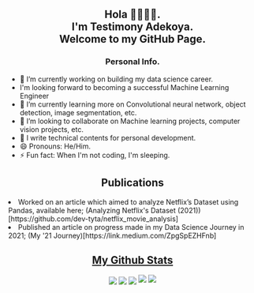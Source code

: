 <h2 align="center">
    Hola 👋🏿👋🏿. 
    <br>
    I'm Testimony Adekoya. 
    <br>
    Welcome to my GitHub Page.
</h2>

<h3 align="center">Personal Info.</h3>

<p>
    <ul>
        <li>🔭 I’m currently working on building my data science career. </li>
        <li>I'm looking forward to becoming a successful Machine Learning Engineer</li>
        <li>🌱 I’m currently learning more on Convolutional neural network, object detection, image segmentation, etc.</li>
        <li>👯 I’m looking to collaborate on Machine learning projects, computer vision projects, etc.</li>
        <li>📝 I write technical contents for personal development.</li>
        <li>😄 Pronouns: He/Him.</li>
        <li>⚡ Fun fact: When I'm not coding, I'm sleeping.</li> 
    </ul>

<h2 align= "center">Publications</h2>
<p>
   <li> Worked on an article which aimed to analyze Netflix’s Dataset using Pandas, available here; (Analyzing Netflix's Dataset (2021))[https://github.com/dev-tyta/netflix_movie_analysis]</li>
    <li>Published an article on progress made in my Data Science Journey in 2021; (My '21 Journey)[https://link.medium.com/ZpgSpEZHFnb]
   </li> 


<h2 align="center"><u>My Github Stats</u></h2>
<p align="center">
    <img align="center" src="https://github-readme-stats.vercel.app/api/top-langs/?username=dev-tyta&layout=compact&bg_color=0,73FA79,73FDFF,7A81FF&theme=graywhite&langs_count=10">
    <img align="center" src="https://github-readme-stats.vercel.app/api?username=dev-tyta&count_private=true&show_icons=trueline_height=21&bg_color=0,EC6C6C,FFD479,FFFC79,73FA79&theme=graywhite">	
    <img align="center" src="https://github-readme-streak-stats.herokuapp.com/?user=dev-tyta&theme=dracula">
    <img src="https://metrics.lecoq.io/dev-tyta?template=classic&achievements=1&achievements.threshold=C&achievements.secrets=true&achievements.display=compact&achievements.limit=0&config.timezone=Asia%2FDhaka">	
    <img src="https://github-profile-trophy.vercel.app/?username=dev-tyta&theme=onedark&title=MultiLanguage,Stars,Commit,Followers,Repo,PR">
</p>
<!--
**dev-tyta/dev-tyta** is a ✨ _special_ ✨ repository because its `README.md` (this file) appears on your GitHub profile.

Here are some ideas to get you started:

- 🔭 I’m currently working on ...
- 🌱 I’m currently learning ...
- 👯 I’m looking to collaborate on ...
- 🤔 I’m looking for help with ...
- 💬 Ask me about ...
- 📫 How to reach me: ...
- 😄 Pronouns: ...
- ⚡ Fun fact: ...
-->
